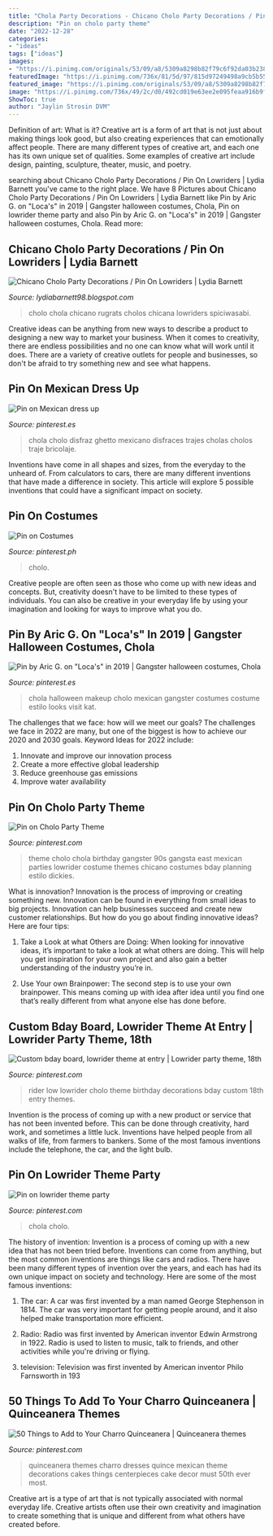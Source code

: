 ```yaml
---
title: "Chola Party Decorations - Chicano Cholo Party Decorations / Pin On Lowriders"
description: "Pin on cholo party theme"
date: "2022-12-28"
categories:
- "ideas"
tags: ["ideas"]
images:
- "https://i.pinimg.com/originals/53/09/a8/5309a8298b82f79c6f92da03b2386e5e.jpg"
featuredImage: "https://i.pinimg.com/736x/81/5d/97/815d97249498a9cb5b5526b614713ece.jpg"
featured_image: "https://i.pinimg.com/originals/53/09/a8/5309a8298b82f79c6f92da03b2386e5e.jpg"
image: "https://i.pinimg.com/736x/49/2c/d0/492cd019e63ee2e095feaa916b9fbca6--cholo-style-th-birthday.jpg"
ShowToc: true
author: "Jaylin Strosin DVM"
---
```



Definition of art: What is it?
Creative art is a form of art that is not just about making things look good, but also creating experiences that can emotionally affect people. There are many different types of creative art, and each one has its own unique set of qualities. Some examples of creative art include design, painting, sculpture, theater, music, and poetry.

	

		
searching about Chicano Cholo Party Decorations / Pin On Lowriders | Lydia Barnett you've came to the right place. We have 8 Pictures about Chicano Cholo Party Decorations / Pin On Lowriders | Lydia Barnett like Pin by Aric G. on &quot;Loca&#039;s&quot; in 2019 | Gangster halloween costumes, Chola, Pin on lowrider theme party and also Pin by Aric G. on &quot;Loca&#039;s&quot; in 2019 | Gangster halloween costumes, Chola. Read more:
		
    
## Chicano Cholo Party Decorations / Pin On Lowriders | Lydia Barnett

<img loading=lazy src="https://i.pinimg.com/originals/e0/16/dd/e016dd4bed53f09fddc99fabf28795e7.jpg" onerror="this.onerror=null;this.src='https://tse1.mm.bing.net/th?id=OIP.u2IW3cuVLMi-6YcFMgK3HgHaJ4&amp;pid=15.1';" alt="Chicano Cholo Party Decorations / Pin On Lowriders | Lydia Barnett">

_Source: lydiabarnett98.blogspot.com_

>cholo chola chicano rugrats cholos chicana lowriders spiciwasabi. 

	

Creative ideas can be anything from new ways to describe a product to designing a new way to market your business. When it comes to creativity, there are endless possibilities and no one can know what will work until it does. There are a variety of creative outlets for people and businesses, so don't be afraid to try something new and see what happens.

    
## Pin On Mexican Dress Up

<img loading=lazy src="https://i.pinimg.com/originals/8d/85/a2/8d85a289650fbd656e67468bfabbd1b4.jpg" onerror="this.onerror=null;this.src='https://tse1.mm.bing.net/th?id=OIP.DXcuu6ajucSpqJFG_GlfywHaK2&amp;pid=15.1';" alt="Pin on Mexican dress up">

_Source: pinterest.es_

>chola cholo disfraz ghetto mexicano disfraces trajes cholas cholos traje bricolaje. 

	

Inventions have come in all shapes and sizes, from the everyday to the unheard of. From calculators to cars, there are many different inventions that have made a difference in society. This article will explore 5 possible inventions that could have a significant impact on society.

    
## Pin On Costumes

<img loading=lazy src="https://i.pinimg.com/736x/81/5d/97/815d97249498a9cb5b5526b614713ece.jpg" onerror="this.onerror=null;this.src='https://tse1.mm.bing.net/th?id=OIP.iYlUVb3mWvVXk0hnEddBFQAAAA&amp;pid=15.1';" alt="Pin on Costumes">

_Source: pinterest.ph_

>cholo. 

	

Creative people are often seen as those who come up with new ideas and concepts. But, creativity doesn't have to be limited to these types of individuals. You can also be creative in your everyday life by using your imagination and looking for ways to improve what you do.

    
## Pin By Aric G. On &quot;Loca&#039;s&quot; In 2019 | Gangster Halloween Costumes, Chola

<img loading=lazy src="https://i.pinimg.com/originals/53/09/a8/5309a8298b82f79c6f92da03b2386e5e.jpg" onerror="this.onerror=null;this.src='https://tse2.mm.bing.net/th?id=OIP.AF6l6WgO7ZNIT03baS_5uwHaNK&amp;pid=15.1';" alt="Pin by Aric G. on &quot;Loca&#039;s&quot; in 2019 | Gangster halloween costumes, Chola">

_Source: pinterest.es_

>chola halloween makeup cholo mexican gangster costumes costume estilo looks visit kat. 

	

The challenges that we face: how will we meet our goals?
The challenges we face in 2022 are many, but one of the biggest is how to achieve our 2020 and 2030 goals. Keyword Ideas for 2022 include: 
1. Innovate and improve our innovation process 
2. Create a more effective global leadership 
3. Reduce greenhouse gas emissions 
4. Improve water availability 

    
## Pin On Cholo Party Theme

<img loading=lazy src="https://i.pinimg.com/736x/49/2c/d0/492cd019e63ee2e095feaa916b9fbca6--cholo-style-th-birthday.jpg" onerror="this.onerror=null;this.src='https://tse4.mm.bing.net/th?id=OIP.NHNgK68Tj881ajqK0H_1lQHaE8&amp;pid=15.1';" alt="Pin on Cholo Party Theme">

_Source: pinterest.com_

>theme cholo chola birthday gangster 90s gangsta east mexican parties lowrider costume themes chicano costumes bday planning estilo dickies. 

	

What is innovation?
Innovation is the process of improving or creating something new. Innovation can be found in everything from small ideas to big projects. Innovation can help businesses succeed and create new customer relationships. But how do you go about finding innovative ideas? Here are four tips:
1. Take a Look at what Others are Doing: When looking for innovative ideas, it’s important to take a look at what others are doing. This will help you get inspiration for your own project and also gain a better understanding of the industry you’re in.

2. Use Your own Brainpower: The second step is to use your own brainpower. This means coming up with idea after idea until you find one that’s really different from what anyone else has done before.


    
## Custom Bday Board, Lowrider Theme At Entry | Lowrider Party Theme, 18th

<img loading=lazy src="https://i.pinimg.com/originals/99/46/3c/99463cc58e790cb45941e7d4d431ac93.jpg" onerror="this.onerror=null;this.src='https://tse1.mm.bing.net/th?id=OIP.zqzjMyha4wb2SVMO4chO1gHaJ7&amp;pid=15.1';" alt="Custom bday board, lowrider theme at entry | Lowrider party theme, 18th">

_Source: pinterest.com_

>rider low lowrider cholo theme birthday decorations bday custom 18th entry themes. 

	

Invention is the process of coming up with a new product or service that has not been invented before. This can be done through creativity, hard work, and sometimes a little luck. Inventions have helped people from all walks of life, from farmers to bankers. Some of the most famous inventions include the telephone, the car, and the light bulb.

    
## Pin On Lowrider Theme Party

<img loading=lazy src="https://i.pinimg.com/originals/7c/a6/fc/7ca6fcf0fce51aba06135a7f6c70212e.jpg" onerror="this.onerror=null;this.src='https://tse3.mm.bing.net/th?id=OIP.RKNyO7SrtqnDjacwXO3z_wHaHa&amp;pid=15.1';" alt="Pin on lowrider theme party">

_Source: pinterest.com_

>chola cholo. 

	

The history of invention:
Invention is a process of coming up with a new idea that has not been tried before. Inventions can come from anything, but the most common inventions are things like cars and radios. There have been many different types of invention over the years, and each has had its own unique impact on society and technology. Here are some of the most famous inventions:
1) The car: A car was first invented by a man named George Stephenson in 1814. The car was very important for getting people around, and it also helped make transportation more efficient.

2) Radio: Radio was first invented by American inventor Edwin Armstrong in 1922. Radio is used to listen to music, talk to friends, and other activities while you're driving or flying.

3) television: Television was first invented by American inventor Philo Farnsworth in 193
    
## 50 Things To Add To Your Charro Quinceanera | Quinceanera Themes

<img loading=lazy src="https://i.pinimg.com/originals/17/80/b4/1780b4f9d66f7c2cd8a5e0dbaf2b6ee5.jpg" onerror="this.onerror=null;this.src='https://tse1.mm.bing.net/th?id=OIP.h2SmEX3fCrAm1RsAcfnnbgHaJk&amp;pid=15.1';" alt="50 Things to Add to Your Charro Quinceanera | Quinceanera themes">

_Source: pinterest.com_

>quinceanera themes charro dresses quince mexican theme decorations cakes things centerpieces cake decor must 50th ever most. 

	

Creative art is a type of art that is not typically associated with normal everyday life. Creative artists often use their own creativity and imagination to create something that is unique and different from what others have created before.

